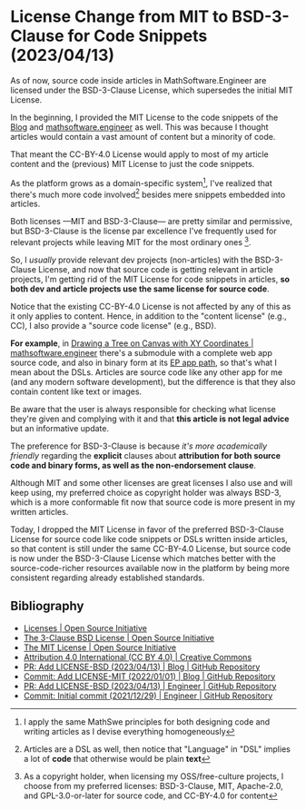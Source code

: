 <!-- Copyright (c) 2023 Tobias Briones. All rights reserved. -->
<!-- SPDX-License-Identifier: CC-BY-4.0 -->
<!-- This file is part of https://github.com/tobiasbriones/blog -->

# License Change from MIT to BSD-3-Clause for Code Snippets (2023/04/13)

As of now, source code inside articles in MathSoftware.Engineer are licensed
under the BSD-3-Clause License, which supersedes the initial MIT License.

In the beginning, I provided the MIT License to the code snippets of the
[Blog](/) and [mathsoftware.engineer](https://mathsoftware.engineer) as well.
This was because I thought articles would contain a vast amount of content but a
minority of code.

That meant the CC-BY-4.0 License would apply to most of my article content and
the (previous) MIT License to just the code snippets.

As the platform grows as a domain-specific system[^1], I've realized that
there's much more code involved[^2] besides mere snippets embedded into
articles.

[^1]: I apply the same MathSwe principles for both designing code and writing
    articles as I devise everything homogeneously

[^2]: Articles are a DSL as well, then notice that "Language" in "DSL" implies a
    lot of **code** that otherwise would be plain **text**

Both licenses —MIT and BSD-3-Clause— are pretty similar and permissive, but
BSD-3-Clause is the license par excellence I've frequently used for relevant
projects while leaving MIT for the most ordinary ones [^3].

[^3]: As a copyright holder, when licensing my OSS/free-culture projects, I 
    choose from my preferred licenses: BSD-3-Clause, MIT, Apache-2.0, and
    GPL-3.0-or-later for source code, and CC-BY-4.0 for content

So, I *usually* provide relevant dev projects (non-articles) with the
BSD-3-Clause License, and now that source code is getting relevant in article
projects, I'm getting rid of the MIT License for code snippets in articles, **so
both dev and article projects use the same license for source code**.

Notice that the existing CC-BY-4.0 License is not affected by any of this as it
only applies to content. Hence, in addition to the "content license" (e.g., CC),
I also provide a "source code license" (e.g., BSD).

**For example**, in
[Drawing a Tree on Canvas with XY Coordinates \| mathsoftware.engineer](https://mathsoftware.engineer/drawing-a-tree-on-canvas-with-xy-coordinates)
there's a submodule with a complete web app source code, and also in binary form
at its
[EP app path](https://mathsoftware.engineer/drawing-a-tree-on-canvas-with-xy-coordinates/mrm-solution-tree---ep/app),
so that's what I mean about the DSLs. Articles are source code like any other
app for me (and any modern software development), but the difference is that
they also contain content like text or images.

Be aware that the user is always responsible for checking what license they're
given and complying with it and that **this article is not legal advice** but an
informative update.

The preference for BSD-3-Clause is because *it's more academically friendly*
regarding the **explicit** clauses about **attribution for both source code and
binary forms, as well as the non-endorsement clause**.

Although MIT and some other licenses are great licenses I also use and will keep
using, my preferred choice as copyright holder was always BSD-3, which is a more
conformable fit now that source code is more present in my written articles.

Today, I dropped the MIT License in favor of the preferred BSD-3-Clause License
for source code like code snippets or DSLs written inside articles, so that
content is still under the same CC-BY-4.0 License, but source code is now under
the BSD-3-Clause License which matches better with the source-code-richer
resources available now in the platform by being more consistent regarding
already established standards.

## Bibliography

- [Licenses \| Open Source Initiative](https://opensource.org/license)
- [The 3-Clause BSD License \| Open Source Initiative](https://opensource.org/license/bsd-3-clause)
- [The MIT License \| Open Source Initiative](https://opensource.org/license/mit)
- [Attribution 4.0 International (CC BY 4.0) \| Creative Commons](https://creativecommons.org/licenses/by/4.0)
- [PR: Add LICENSE-BSD (2023/04/13) \| Blog \| GitHub Repository](https://github.com/tobiasbriones/blog/pull/31)
- [Commit: Add LICENSE-MIT (2022/01/01) \| Blog \| GitHub Repository](https://github.com/tobiasbriones/blog/commit/81b2d2fb17493ea8ce7487f5c4f1132deb2c57d3)
- [PR: Add LICENSE-BSD (2023/04/13) \| Engineer \| GitHub Repository](https://github.com/mathsoftware/engineer/pull/6)
- [Commit: Initial commit (2021/12/29) \| Engineer \| GitHub Repository](https://github.com/mathsoftware/engineer/commit/6186cd2190cfd72937829be1d97585bacb6249f4)
